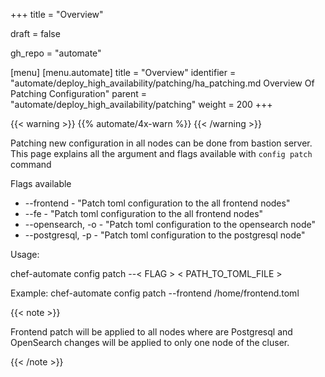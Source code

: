 +++
title = "Overview"

draft = false

gh_repo = "automate"

[menu]
  [menu.automate]
    title = "Overview"
    identifier = "automate/deploy_high_availability/patching/ha_patching.md Overview Of Patching Configuration"
    parent = "automate/deploy_high_availability/patching"
    weight = 200
+++

{{< warning >}}
{{% automate/4x-warn %}}
{{< /warning >}}

Patching new configuration in all nodes can be done from bastion server. This page explains all the argument and flags available with `config patch` command

Flags available

-   --frontend - "Patch toml configuration to the all frontend nodes"
-   --fe - "Patch toml configuration to the all frontend nodes"
-   --opensearch, -o - "Patch toml configuration to the opensearch node"
-   --postgresql, -p - "Patch toml configuration to the postgresql node"

Usage:

chef-automate config patch --< FLAG > < PATH_TO_TOML_FILE >

Example: chef-automate config patch --frontend /home/frontend.toml

{{< note >}}

Frontend patch will be applied to all nodes where are Postgresql and OpenSearch changes will be applied to only one node of the cluser.

{{< /note >}}
